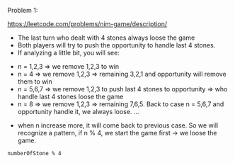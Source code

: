 Problem 1:

https://leetcode.com/problems/nim-game/description/

 - The last turn who dealt with 4 stones always loose the game
 - Both players will try to push the opportunity to handle last 4 stones.
 - If analyzing a little bit, you will see:
 
 + n = 1,2,3 => we remove 1,2,3 to win
 + n = 4 => we remove 1,2,3 => remaining 3,2,1 and opportunity will remove them to win
 + n = 5,6,7 => we remove 1,2,3 to push last 4 stones to opportunity => who handle last 4 stones loose the game
 + n = 8 => we remove 1,2,3 => remaining 7,6,5. Back to case n = 5,6,7 and opportunity handle it, we always loose.
 ...
 
 - when n increase more, it will come back to previous case. So we will recognize a pattern, if n % 4, we start the game first -> we loose the game.

```
numberOfStone % 4
```
